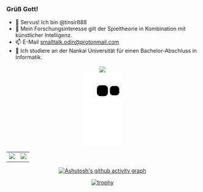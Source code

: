 ### Grüß Gott!

- 👋 Servus! Ich bin @tinsir888
- 👀 Mein Forschungsinteresse gilt der Spieltheorie in Kombination mit künstlicher Intelligenz.
- 📫 E-Mail smalltalk.odin@protonmail.com
- 🏫 Ich studiere an der Nankai Universität für einen Bachelor-Abschluss in Informatik.


<div align="center">
<a href="https://github.com/anuraghazra/convoychat">
    <img align="center" src="https://github-readme-streak-stats.herokuapp.com/?user=tinsir888&show_icons=true&theme=github" />
</a>
</div>


<div align="center">
    <img src="https://raw.githubusercontent.com/tinsir888/tinsir888/main/assets/github-contribution-grid-snake.svg" />
  
 
<div align="center">
<table>
    <tr>
        <td ><center><img src="https://github-readme-stats.vercel.app/api?username=tinsir888&show_icons=true&theme=gruvbox"></td>
        <td ><center><img src="https://github-readme-stats.vercel.app/api/top-langs/?username=tinsir888&hide=java&layout=compact&langs_count=8&theme=gruvbox"></td>
    </tr>
</table>
</div>

[![Ashutosh's github activity graph](https://activity-graph.herokuapp.com/graph?username=tinsir888&theme=github)](https://github.com/ashutosh00710/github-readme-activity-graph)

[![trophy](https://github-profile-trophy.vercel.app/?username=tinsir888)](https://github.com/ryo-ma/github-profile-trophy)

<!--
**tinsir888/tinsir888** is a ✨ _special_ ✨ repository because its `README.md` (this file) appears on your GitHub profile.

Here are some ideas to get you started:

- 🔭 I’m currently working on ...
- 🌱 I’m currently learning ...
- 👯 I’m looking to collaborate on ...
- 🤔 I’m looking for help with ...
- 💬 Ask me about ...
- 📫 How to reach me: ...
- 😄 Pronouns: ...
- ⚡ Fun fact: ...
-->
